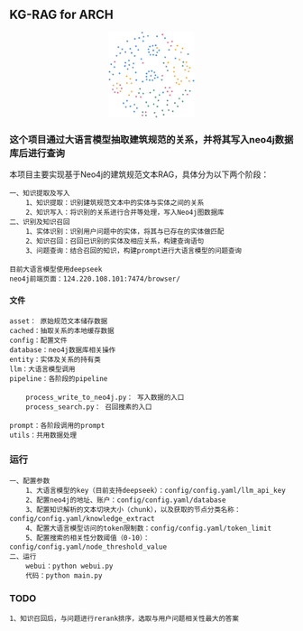 ## KG-RAG for ARCH

<div style="text-align: center;">
  <img src="graph.png" style="max-width: 30%; height: auto;" alt="《综合医院建筑设计规范》抽取的实体及关系">
</div>

### 这个项目通过大语言模型抽取建筑规范的关系，并将其写入neo4j数据库后进行查询


本项目主要实现基于Neo4j的建筑规范文本RAG，具体分为以下两个阶段：

    一、知识提取及写入
        1、知识提取：识别建筑规范文本中的实体与实体之间的关系
        2、知识写入：将识别的关系进行合并等处理，写入Neo4j图数据库
    二、识别及知识召回
        1、实体识别：识别用户问题中的实体，将其与已存在的实体做匹配
        2、知识召回：召回已识别的实体及相应关系，构建查询语句
        3、问题查询：结合召回的知识，构建prompt进行大语言模型的问题查询

    目前大语言模型使用deepseek
    neo4j前端页面：124.220.108.101:7474/browser/

#### 文件

    asset： 原始规范文本储存数据
    cached：抽取关系的本地缓存数据
    config：配置文件
    database：neo4j数据库相关操作
    entity：实体及关系的持有类
    llm：大语言模型调用
    pipeline：各阶段的pipeline

        process_write_to_neo4j.py： 写入数据的入口
        process_search.py： 召回搜素的入口

    prompt：各阶段调用的prompt
    utils：共用数据处理

### 运行

    一、配置参数
        1、大语言模型的key（目前支持deepseek）：config/config.yaml/llm_api_key
        2、配置neo4j的地址、账户：config/config.yaml/database
        3、配置知识解析的文本切块大小（chunk），以及获取的节点分类名称：config/config.yaml/knowledge_extract
        4、配置大语言模型访问的token限制数：config/config.yaml/token_limit
        5、配置搜索的相关性分数阈值（0-10）：config/config.yaml/node_threshold_value
    二、运行
        webui：python webui.py
        代码：python main.py

### TODO
    1、知识召回后，与问题进行rerank排序，选取与用户问题相关性最大的答案



